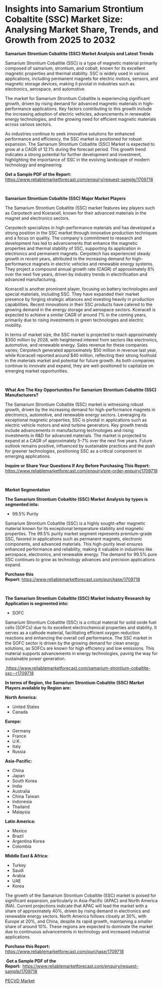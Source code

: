 <p><h1>Insights into Samarium Strontium Cobaltite (SSC) Market Size: Analysing Market Share, Trends, and Growth from 2025 to 2032</h1></p><p><strong>Samarium Strontium Cobaltite (SSC) Market Analysis and Latest Trends</strong></p>
<p><p>Samarium Strontium Cobaltite (SSC) is a type of magnetic material primarily composed of samarium, strontium, and cobalt, known for its excellent magnetic properties and thermal stability. SSC is widely used in various applications, including permanent magnets for electric motors, sensors, and magnetic storage devices, making it pivotal in industries such as electronics, aerospace, and automotive. </p><p>The market for Samarium Strontium Cobaltite is experiencing significant growth, driven by rising demand for advanced magnetic materials in high-performance applications. Key factors contributing to this growth include the increasing adoption of electric vehicles, advancements in renewable energy technologies, and the growing need for efficient magnetic materials across various sectors. </p><p>As industries continue to seek innovative solutions for enhanced performance and efficiency, the SSC market is positioned for robust expansion. The Samarium Strontium Cobaltite (SSC) Market is expected to grow at a CAGR of 12.1% during the forecast period. This growth trend indicates a strong potential for further development and investment, highlighting the importance of SSC in the evolving landscape of modern technology and engineering.</p></p>
<p><strong>Get a Sample PDF of the Report:&nbsp;</strong> <a href="https://www.reliablemarketforecast.com/enquiry/request-sample/1709718?utm_campaign=3194&utm_medium=2&utm_source=Github&utm_content=ia&utm_term=27032025&utm_id=samarium-strontium-cobaltite-ssc">https://www.reliablemarketforecast.com/enquiry/request-sample/1709718</a></p>
<p>&nbsp;</p>
<p><strong>Samarium Strontium Cobaltite (SSC) Major Market Players</strong></p>
<p><p>The Samarium Strontium Cobaltite (SSC) market features key players such as Cerpotech and Kceracell, known for their advanced materials in the magnet and electronics sectors. </p><p>Cerpotech specializes in high-performance materials and has developed a strong position in the SSC market through innovative production techniques and a focus on quality. The company's commitment to research and development has led to advancements that enhance the magnetic properties and thermal stability of SSC, supporting its application in electronics and permanent magnets. Cerpotech has experienced steady growth in recent years, attributed to the increasing demand for high-performance magnets in electric vehicles and renewable energy systems. They project a compound annual growth rate (CAGR) of approximately 8% over the next five years, driven by industry trends in electrification and advanced manufacturing.</p><p>Kceracell is another prominent player, focusing on battery technologies and special materials, including SSC. They have expanded their market presence by forging strategic alliances and investing heavily in production capabilities. Recent innovations in their SSC products have catered to the growing demand in the energy storage and aerospace sectors. Kceracell is expected to achieve a similar CAGR of around 7% in the coming years, primarily due to rising investments in green technologies and electric mobility.</p><p>In terms of market size, the SSC market is projected to reach approximately $300 million by 2028, with heightened interest from sectors like electronics, automotive, and renewable energy. Sales revenue for these companies varies; Cerpotech generated approximately $50 million in revenue last year, while Kceracell reported around $40 million, reflecting their strong foothold in the materials market and potential for future growth. As both companies continue to innovate and expand, they are well-positioned to capitalize on emerging market opportunities.</p></p>
<p>&nbsp;</p>
<p><strong>What Are The Key Opportunities For Samarium Strontium Cobaltite (SSC) Manufacturers?</strong></p>
<p><p>The Samarium Strontium Cobaltite (SSC) market is witnessing robust growth, driven by the increasing demand for high-performance magnets in electronics, automotive, and renewable energy sectors. Leveraging its exceptional magnetic properties, SSC is pivotal in applications such as electric vehicle motors and wind turbine generators. Key growth trends include advancements in manufacturing technologies and rising investments in R&D for advanced materials. The market is projected to expand at a CAGR of approximately 5-7% over the next five years. Future outlook remains positive, influenced by sustainable practices and the push for greener technologies, positioning SSC as a critical component in emerging applications.</p></p>
<p><strong>Inquire or Share Your Questions If Any Before Purchasing This Report:</strong> <a href="https://www.reliablemarketforecast.com/enquiry/pre-order-enquiry/1709718?utm_campaign=3194&utm_medium=2&utm_source=Github&utm_content=ia&utm_term=27032025&utm_id=samarium-strontium-cobaltite-ssc">https://www.reliablemarketforecast.com/enquiry/pre-order-enquiry/1709718</a></p>
<p>&nbsp;</p>
<p><strong>Market Segmentation</strong></p>
<p><strong>The Samarium Strontium Cobaltite (SSC) Market Analysis by types is segmented into:</strong></p>
<p><ul><li>99.5% Purity</li></ul></p>
<p><p>Samarium Strontium Cobaltite (SSC) is a highly sought-after magnetic material known for its exceptional temperature stability and magnetic properties. The 99.5% purity market segment represents premium-grade SSC, favored in applications such as permanent magnets, electronic components, and advanced materials. This high-purity level ensures enhanced performance and reliability, making it valuable in industries like aerospace, electronics, and renewable energy. The demand for 99.5% pure SSC continues to grow as technology advances and precision applications expand.</p></p>
<p><strong>Purchase this Report:&nbsp;</strong><a href="https://www.reliablemarketforecast.com/purchase/1709718?utm_campaign=3194&utm_medium=2&utm_source=Github&utm_content=ia&utm_term=27032025&utm_id=samarium-strontium-cobaltite-ssc">https://www.reliablemarketforecast.com/purchase/1709718</a></p>
<p>&nbsp;</p>
<p><strong>The Samarium Strontium Cobaltite (SSC) Market Industry Research by Application is segmented into:</strong></p>
<p><ul><li>SOFC</li></ul></p>
<p><p>Samarium Strontium Cobaltite (SSC) is a critical material for solid oxide fuel cells (SOFCs) due to its excellent electrochemical properties and stability. It serves as a cathode material, facilitating efficient oxygen reduction reactions and enhancing the overall cell performance. The SSC market in the SOFC sector is driven by the growing demand for clean energy solutions, as SOFCs are known for high efficiency and low emissions. This material supports advancements in energy technologies, paving the way for sustainable power generation.</p></p>
<p><a href="https://www.reliablemarketforecast.com/samarium-strontium-cobaltite-ssc--r1709718?utm_campaign=3194&utm_medium=2&utm_source=Github&utm_content=ia&utm_term=27032025&utm_id=samarium-strontium-cobaltite-ssc">&nbsp;https://www.reliablemarketforecast.com/samarium-strontium-cobaltite-ssc--r1709718</a></p>
<p><strong>In terms of Region, the Samarium Strontium Cobaltite (SSC) Market Players available by Region are:</strong></p>
<p>
    <p> <strong> North America: </strong>
        <ul>
            <li>United States</li>
            <li>Canada</li>
        </ul>
        </p> 
    <p> <strong> Europe: </strong>
        <ul>
            <li>Germany</li>
            <li>France</li>
            <li>U.K.</li>
            <li>Italy</li>
            <li>Russia</li>
        </ul>
        </p> 
    <p> <strong> Asia-Pacific: </strong>
        <ul>
            <li>China</li>
            <li>Japan</li>
            <li>South Korea</li>
            <li>India</li>
            <li>Australia</li>
            <li>China Taiwan</li>
            <li>Indonesia</li>
            <li>Thailand</li>
            <li>Malaysia</li>
        </ul>
        </p> 
    <p> <strong> Latin America: </strong>
        <ul>
            <li>Mexico</li>
            <li>Brazil</li>
            <li>Argentina Korea</li>
            <li>Colombia</li>
        </ul>
        </p> 
    <p> <strong> Middle East & Africa: </strong>
        <ul>
            <li>Turkey</li>
            <li>Saudi</li>
            <li>Arabia</li>
            <li>UAE</li>
            <li>Korea</li>
        </ul>
    </p>
    </p>
<p><p>The growth of the Samarium Strontium Cobaltite (SSC) market is poised for significant expansion, particularly in Asia-Pacific (APAC) and North America (NA). Current projections indicate that APAC will lead the market with a share of approximately 40%, driven by rising demand in electronics and renewable energy sectors. North America follows closely at 30%, with Europe at 20%, and China, despite its rapid growth, maintaining a smaller share of around 10%. These regions are expected to dominate the market due to continuous advancements in technology and increased industrial applications.</p></p>
<p><strong>Purchase this Report: </strong><a href="https://www.reliablemarketforecast.com/purchase/1709718?utm_campaign=3194&utm_medium=2&utm_source=Github&utm_content=ia&utm_term=27032025&utm_id=samarium-strontium-cobaltite-ssc">https://www.reliablemarketforecast.com/purchase/1709718</a></p>
<p>&nbsp;<strong>Get a Sample PDF of the Report:&nbsp;&nbsp;</strong><a href="https://www.reliablemarketforecast.com/enquiry/request-sample/1709718?utm_campaign=3194&utm_medium=2&utm_source=Github&utm_content=ia&utm_term=27032025&utm_id=samarium-strontium-cobaltite-ssc">https://www.reliablemarketforecast.com/enquiry/request-sample/1709718</a></p>
<p><strong></strong></p>
<p><p><a href="https://github.com/mateyappiazo/Market-Research-Report-List-1/blob/main/pecvd-market.md?utm_campaign=3194&utm_medium=2&utm_source=Github&utm_content=ia&utm_term=27032025&utm_id=samarium-strontium-cobaltite-ssc">PECVD Market</a></p></p>